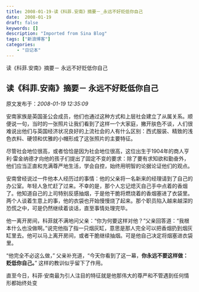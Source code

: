 ```yaml
---
title: 2008-01-19-读《科菲.安南》摘要－_永远不好贬低你自己
date:  2008-01-19
draft: false
keywords: []
description: "Imported from Sina Blog"
tags: ["新浪博客"]
categories: 
    - "日记本"
---
```

读《科菲.安南》摘要－ 永远不好贬低你自己
## 读《科菲.安南》摘要－ 永远不好贬低你自己

 原文发布于：*2008-01-19 12:35:09*

安南家族是英国圣公会成员，他们也通过这种方式和上层社会建立了从属关系。顺便说一句，当时的一张照片让我们看到了这样一个大家庭，撇开肤色不谈，人们很难说出他们与英国经济状况良好的上流社会的人有什么区别：西式服装、精致的浅色衣料、硬领和优雅的小帽形成了这张照片的主要特征。

尽管社会地位很高，或者恰恰是因为社会地位很高，这位出生于1904年的商人亨利·雷金纳德才向他的孩子们提出了固定不变的要求：除了要有求知欲和勤奋外，他们应当正直和充满尊严地生活，学会自控，始终用明智的论据论证他们的观点。

安南曾经说过一件他本人经历过的事情：他的父亲将一名新来的经理请到了自己的办公室。年轻人急忙赶了过来。不幸的是，那个人忘记熄灭自己手中点着的香烟了。他知道自己的上司特别反感抽烟，于是他干脆将燃烧着的香烟塞进了衣袋里。两个人谈着生意上的事，他的衣袋也开始慢慢烧了起来。那个职员陷入越来越深的恐慌之中，可是仍然继续着谈话，直至事情处理完毕。

他一离开房间，科菲就不满地问父亲：“你为何要这样对他？”父亲回答道：“我根本什么也没做啊。”说完他指了指一只烟灰缸，意思是那人完全可以把香烟扔到烟灰缸里去。他可以马上离开房间，或者干脆继续抽烟。可是他自己决定将烟塞进衣袋里。

“他完全不必这么做，” 父亲补充道，“今天你看到了这一幕，**你永远不要这样做：贬低你自己。**” 这样的教训似乎留下了作用。

直至今日，科菲·安南最为引人注目的特征就是他那伟大的尊严和不管遇到任何情形都始终处变


